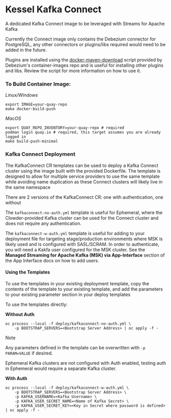 # Kessel Kafka Connect

A dedicated Kafka Connect image to be leveraged with Streams for Apache Kafka

Currently the Connect image only contains the Debezium connector for PostgreSQL, any other connectors or plugins/libs required would need to be added in the future.

Plugins are installed using the [docker-maven-download](https://github.com/debezium/container-images/blob/main/connect-base/2.7/docker-maven-download.sh) script provided by Debezium's container-images repo and is useful for installing other plugins and libs. Review the script for more information on how to use it.

### To Build Container Image:

_Linux/Windows_
```shell
export IMAGE=your-quay-repo
make docker-build-push
```

_MacOS_

```shell
export QUAY_REPO_INVENTORY=your-quay-repo # required
podman login quay.io # required, this target assumes you are already logged in
make build-push-minimal
```

### Kafka Connect Deployment
The KafkaConnect CR templates can be used to deploy a Kafka Connect cluster using the image built with the provided Dockerfile. The template is designed to allow for multiple service providers to use the same template while avoiding name duplication as these Connect clusters will likely live in the same namespace

There are 2 versions of the KafkaConnect CR: one with authentication, one without

The `kafkaconnect-no-auth.yml` template is useful for Ephemeral, where the Clowder-provided Kafka cluster can be used for the Connect cluster and does not require any authentication.

The `kafkaconnect-w-auth.yml` template is useful for adding to your deployment file for targeting stage/production environments where MSK is likely used and is configured with SASL/SCRAM. In order to authenticate, you will need a Kakfa user configured for the MSK cluster. See the **Managed Streaming for Apache Kafka (MSK) via App-Interface** section of the App Interface docs on how to add users.

#### Using the Templates

To use the templates in your existing deployment template, copy the contents of the template to your existing template, and add the parameters to your existing parameter section in your deploy templates

To use the templates directly:

**Without Auth**
```shell
oc process --local -f deploy/kafkaconnect-no-auth.yml \
    -p BOOTSTRAP_SERVERS=<Bootstrap Server Address> | oc apply -f -
```

> [!NOTE]
> Any parameters defined in the template can be overwritten with `-p PARAM=VALUE` if desired.
>
> Ephemeral Kafka clusters are not configured with Auth enabled, testing auth in Ephemeral would require a separate Kafka cluster.

**With Auth**
```shell
oc process --local -f deploy/kafkaconnect-w-auth.yml \
    -p BOOTSTRAP_SERVERS=<Bootstrap Server Address> \
    -p KAFKA_USERNAME=<Kafka Username> \
    -p KAFKA_USER_SECRET_NAME=<Name of Kafka Secret> \
    -p KAFKA_USER_SECRET_KEY=<Key in Secret where password is defined> | oc apply -f -
```
